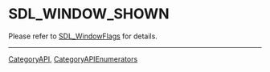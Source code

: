 # SDL_WINDOW_SHOWN

Please refer to [SDL_WindowFlags](SDL_WindowFlags) for details.

----
[CategoryAPI](CategoryAPI), [CategoryAPIEnumerators](CategoryAPIEnumerators)

